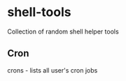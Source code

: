 shell-tools
===========

Collection of random shell helper tools


## Cron

crons - lists all user's cron jobs